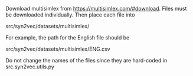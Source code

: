 Download multisimlex from https://multisimlex.com/#download. Files must be
downloaded individually. Then place each file into 

src/syn2vec/datasets/multisimlex/

For example, the path for the English file should be

src/syn2vec/datasets/multisimlex/ENG.csv

Do not change the names of the files since they are hard-coded in src.syn2vec.utils.py